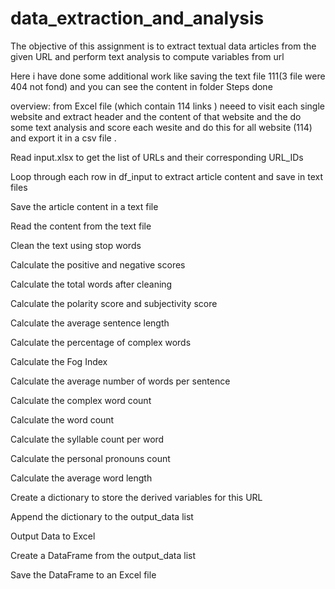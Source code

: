 # data_extraction_and_analysis

The objective of this assignment is to extract textual data articles from the given URL and perform text analysis to compute variables from url

Here i have done some additional work like saving the text file 111(3 file were 404 not fond) and you can see the content in folder
Steps done

overview: from Excel file (which contain 114 links ) neeed to visit each single website and extract header and the content of that website and the do some text analysis and score each wesite and do this for all website (114) and export it in a csv file .

Read input.xlsx to get the list of URLs and their corresponding URL_IDs

Loop through each row in df_input to extract article content and save in text files

Save the article content in a text file

Read the content from the text file
   
Clean the text using stop words
  
Calculate the positive and negative scores

Calculate the total words after cleaning
      
Calculate the polarity score and subjectivity score
      
Calculate the average sentence length
       
Calculate the percentage of complex words
        
Calculate the Fog Index
      
Calculate the average number of words per sentence
      
Calculate the complex word count
      
 Calculate the word count
       
 Calculate the syllable count per word
       
 Calculate the personal pronouns count
     
Calculate the average word length
     
Create a dictionary to store the derived variables for this URL
     
Append the dictionary to the output_data list
       
Output Data to Excel

Create a DataFrame from the output_data list

Save the DataFrame to an Excel file

